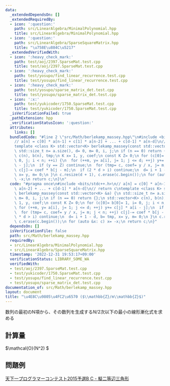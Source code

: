 ```yaml
---
data:
  _extendedDependsOn: []
  _extendedRequiredBy:
  - icon: ':question:'
    path: src/LinearAlgebra/MinimalPolynomial.hpp
    title: src/LinearAlgebra/MinimalPolynomial.hpp
  - icon: ':question:'
    path: src/LinearAlgebra/SparseSquareMatrix.hpp
    title: "\u758E\u884C\u5217"
  _extendedVerifiedWith:
  - icon: ':heavy_check_mark:'
    path: test/aoj/2397.SparseMat.test.cpp
    title: test/aoj/2397.SparseMat.test.cpp
  - icon: ':heavy_check_mark:'
    path: test/yosupo/find_linear_recurrence.test.cpp
    title: test/yosupo/find_linear_recurrence.test.cpp
  - icon: ':heavy_check_mark:'
    path: test/yosupo/sparse_matrix_det.test.cpp
    title: test/yosupo/sparse_matrix_det.test.cpp
  - icon: ':x:'
    path: test/yukicoder/1750.SparseMat.test.cpp
    title: test/yukicoder/1750.SparseMat.test.cpp
  _isVerificationFailed: true
  _pathExtension: hpp
  _verificationStatusIcon: ':question:'
  attributes:
    links: []
  bundledCode: "#line 2 \"src/Math/berlekamp_massey.hpp\"\n#include <bits/stdc++.h>\n\
    // a[n] = c[0] * a[n-1] + c[1] * a[n-2] + ... + c[d-1] * a[n-d]\n// return c\n\
    template <class K> std::vector<K> berlekamp_massey(const std::vector<K> &a) {\n\
    \ std::size_t n= a.size(), d= 0, m= 0, i, j;\n if (n == 0) return {};\n std::vector<K>\
    \ c(n), b(n), tmp;\n K x= 1, y, coef;\n const K Z= 0;\n for (c[0]= b[0]= 1, i=\
    \ 0, j; i < n; ++i) {\n  for (++m, y= a[i], j= 1; j <= d; ++j) y+= c[j] * a[i\
    \ - j];\n  if (y == Z) continue;\n  for (tmp= c, coef= y / x, j= m; j < n; ++j)\
    \ c[j]-= coef * b[j - m];\n  if (2 * d > i) continue;\n  d= i + 1 - d, b= tmp,\
    \ x= y, m= 0;\n }\n c.resize(d + 1), c.erase(c.begin());\n for (auto &x: c) x=\
    \ -x;\n return c;\n}\n"
  code: "#pragma once\n#include <bits/stdc++.h>\n// a[n] = c[0] * a[n-1] + c[1] *\
    \ a[n-2] + ... + c[d-1] * a[n-d]\n// return c\ntemplate <class K> std::vector<K>\
    \ berlekamp_massey(const std::vector<K> &a) {\n std::size_t n= a.size(), d= 0,\
    \ m= 0, i, j;\n if (n == 0) return {};\n std::vector<K> c(n), b(n), tmp;\n K x=\
    \ 1, y, coef;\n const K Z= 0;\n for (c[0]= b[0]= 1, i= 0, j; i < n; ++i) {\n \
    \ for (++m, y= a[i], j= 1; j <= d; ++j) y+= c[j] * a[i - j];\n  if (y == Z) continue;\n\
    \  for (tmp= c, coef= y / x, j= m; j < n; ++j) c[j]-= coef * b[j - m];\n  if (2\
    \ * d > i) continue;\n  d= i + 1 - d, b= tmp, x= y, m= 0;\n }\n c.resize(d + 1),\
    \ c.erase(c.begin());\n for (auto &x: c) x= -x;\n return c;\n}"
  dependsOn: []
  isVerificationFile: false
  path: src/Math/berlekamp_massey.hpp
  requiredBy:
  - src/LinearAlgebra/MinimalPolynomial.hpp
  - src/LinearAlgebra/SparseSquareMatrix.hpp
  timestamp: '2022-12-31 19:53:17+09:00'
  verificationStatus: LIBRARY_SOME_WA
  verifiedWith:
  - test/aoj/2397.SparseMat.test.cpp
  - test/yukicoder/1750.SparseMat.test.cpp
  - test/yosupo/find_linear_recurrence.test.cpp
  - test/yosupo/sparse_matrix_det.test.cpp
documentation_of: src/Math/berlekamp_massey.hpp
layout: document
title: "\u4E8C\u9805\u4FC2\u6570 ($\\mathbb{Z}/m\\mathbb{Z}$)"
---
```

数列の最初のN項から、その数列を生成する$N/2$次以下の最小の線形漸化式を求める

## 計算量
 $\mathcal{O}(N^2) $

## 問題例
[天下一プログラマーコンテスト2015予選B C - 擬二等辺三角形](https://atcoder.jp/contests/tenka1-2015-qualb/tasks/tenka1_2015_qualB_c)